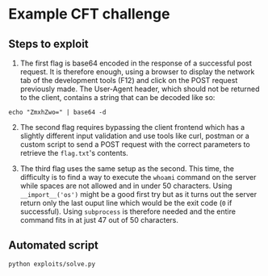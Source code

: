# Example CFT challenge

## Steps to exploit

1. The first flag is base64 encoded in the response of a successful post request. It is therefore enough, using a browser to display the network tab of the development tools (F12) and click on the POST request previously made. The User-Agent header, which should not be returned to the client, contains a string that can be decoded like so:

```shell
echo "ZmxhZwo=" | base64 -d
```

2. The second flag requires bypassing the client frontend which has a slightly different input validation and use tools like curl, postman or a custom script to send a POST request with the correct parameters to retrieve the `flag.txt`'s contents.

3. The third flag uses the same setup as the second. This time, the difficulty is to find a way to execute the `whoami` command on the server while spaces are not allowed and in under 50 characters. Using `__import__('os')` might be a good first try but as it turns out the server return only the last ouput line which would be the exit code (`0` if successful). Using `subprocess` is therefore needed and the entire command fits in at just 47 out of 50 characters.

## Automated script

```shell
python exploits/solve.py
```
